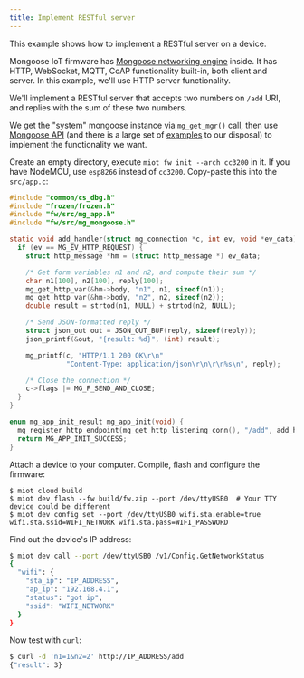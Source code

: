 ```yaml
---
title: Implement RESTful server
---
```


This example shows how to implement a RESTful server on a device.

Mongoose IoT firmware has
[Mongoose networking engine](https://github.com/cesanta/mongoose) inside.
It has HTTP, WebSocket, MQTT, CoAP functionality built-in, both client
and server. In this example, we'll use HTTP server functionality.

We'll implement a RESTful server that accepts two numbers on `/add` URI,
and replies with the sum of these two numbers.

We get the "system" mongoose instance via `mg_get_mgr()` call, then use
[Mongoose API](https://docs.cesanta.com/mongoose/master/) (and there is a
large set of
[examples](https://github.com/cesanta/mongoose/tree/master/examples)
to our disposal) to implement the functionality we want.

Create an empty directory, execute `miot fw init --arch cc3200` in it.
If you have NodeMCU, use `esp8266` instead of `cc3200`.
Copy-paste this into the `src/app.c`:

```c
#include "common/cs_dbg.h"
#include "frozen/frozen.h"
#include "fw/src/mg_app.h"
#include "fw/src/mg_mongoose.h"

static void add_handler(struct mg_connection *c, int ev, void *ev_data) {
  if (ev == MG_EV_HTTP_REQUEST) {
    struct http_message *hm = (struct http_message *) ev_data;

    /* Get form variables n1 and n2, and compute their sum */
    char n1[100], n2[100], reply[100];
    mg_get_http_var(&hm->body, "n1", n1, sizeof(n1));
    mg_get_http_var(&hm->body, "n2", n2, sizeof(n2));
    double result = strtod(n1, NULL) + strtod(n2, NULL);

    /* Send JSON-formatted reply */
    struct json_out out = JSON_OUT_BUF(reply, sizeof(reply));
    json_printf(&out, "{result: %d}", (int) result);

    mg_printf(c, "HTTP/1.1 200 OK\r\n"
              "Content-Type: application/json\r\n\r\n%s\n", reply);

    /* Close the connection */
    c->flags |= MG_F_SEND_AND_CLOSE;
  }
}

enum mg_app_init_result mg_app_init(void) {
  mg_register_http_endpoint(mg_get_http_listening_conn(), "/add", add_handler);
  return MG_APP_INIT_SUCCESS;
}
```

Attach a device to your computer. Compile, flash and configure the firmware:

```
$ miot cloud build
$ miot dev flash --fw build/fw.zip --port /dev/ttyUSB0  # Your TTY device could be different
$ miot dev config set --port /dev/ttyUSB0 wifi.sta.enable=true wifi.sta.ssid=WIFI_NETWORK wifi.sta.pass=WIFI_PASSWORD
```

Find out the device's IP address:

```sh
$ miot dev call --port /dev/ttyUSB0 /v1/Config.GetNetworkStatus
{
  "wifi": {
    "sta_ip": "IP_ADDRESS",
    "ap_ip": "192.168.4.1",
    "status": "got ip",
    "ssid": "WIFI_NETWORK"
  }
}
```

Now test with `curl`:

```sh
$ curl -d 'n1=1&n2=2' http://IP_ADDRESS/add
{"result": 3}
```
